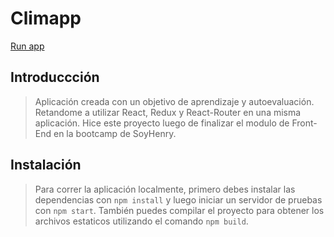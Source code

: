 # Climapp

[Run app](https://climapp.vercel.app/)

## Introduccción

> Aplicación creada con un objetivo de aprendizaje y autoevaluación. Retandome a utilizar React, Redux y React-Router en una misma aplicación. Hice este proyecto luego de finalizar el modulo de Front-End en la bootcamp de SoyHenry.

## Instalación

> Para correr la aplicación localmente, primero debes instalar las dependencias con `npm install` y luego iniciar un servidor de pruebas con `npm start`. También puedes compilar el proyecto para obtener los archivos estaticos utilizando el comando `npm build`.